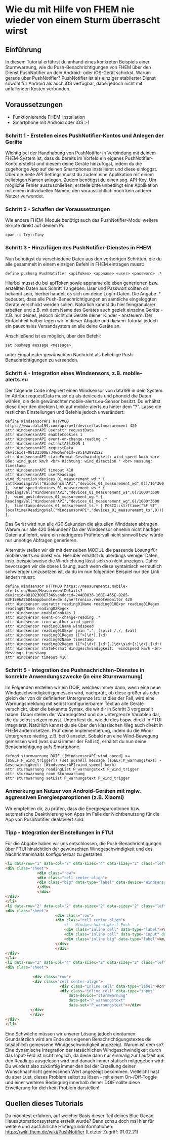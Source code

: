 # Wie du mit Hilfe von FHEM nie wieder von einem Sturm überrascht wirst

## Einführung

In diesem Tutorial erfährst du anhand eines konkreten Beispiels einer Sturmwarnung, wie du Push-Benachrichtigungen von FHEM über den Dienst PushNotifier an dein Android- oder iOS-Gerät schickst. Warum gerade über PushNotifier? PushNotifier ist als einziger etablierter Dienst sowohl für Android als auch iOS verfügbar, dabei jedoch nicht mit anfallenden Kosten verbunden.

## Voraussetzungen
- Funktionierende FHEM-Installation
- Smartphone mit Android oder iOS :-)

### Schritt 1 - Erstellen eines PushNotifier-Kontos und Anlegen der Geräte

Wichtig bei der Handhabung von PushNotifier in Verbindung mit deinem FHEM-System ist, dass du bereits im Vorfeld ein eigenes PushNotifier-Konto erstellst und diesem
deine Geräte hinzufügst, indem du die zugehörige App auf deinen Smartphones installierst und diese einloggst. Über die Seite API Settings musst du zudem eine Applikation
mit einem beliebigen Namen anlegen. Zudem benötigst du einen sog. API-Key. Um mögliche Fehler auszuschließen, erstelle bitte unbedingt eine Applikation mit einem individuellen
Namen, den voraussichtlich noch kein anderer Nutzer verwendet.

### Schritt 2 - Schaffen der Voraussetzungen

Wie andere FHEM-Module benötigt auch das PushNotifier-Modul weitere Skripte direkt auf deinem Pi:

```
cpan -i Try::Tiny
```

### Schritt 3 - Hinzufügen des PushNotifier-Dienstes in FHEM

Nun benötigst du verschiedene Daten aus den vorherigen Schritten, die du alle gesammelt in einem einzigen Befehl in FHEM eintragen musst:
```
define pushmsg PushNotifier <apiToken> <appname> <user> <password> .*
```
Hierbei musst du bei apiToken sowie appname die eben generierten bzw. erstellten Daten aus Schritt 1 angeben. User und Passwort sollten dir bekannt sein, hierbei handelt es sich um deine Login-Daten. Die Angabe .* bedeutet, dass alle Push-Benachrichtigungen an sämtliche eingeloggten Geräte verschickt werden sollen. Natürlich kannst du hier
feingranularer arbeiten und z.B. mit dem Name des Gerätes auch gezielt einzelne Geräte - z.B. nur deines, jedoch nicht die Geräte deiner Kinder - ansteuern.
Der Einfachheit halber legen wir in dieser Abgabe und diesem Tutorial jedoch ein pauschales Versandsystem an alle deine Geräte an.

Anschließend ist es möglich, über den Befehl:
```
set pushmsg message <message>
```
unter Eingabe der gewünschten Nachricht als <message> beliebige Push-Benachrichtigungen zu versenden.
  
### Schritt 4 - Integration eines Windsensors, z.B. mobile-alerts.eu

Der folgende Code integriert einen Windsensor von data199 in dein System. Im Attribut requestData musst du als deviceids und phoneid die Daten wählen, die dein gewünschter mobile-alerts.eu-Sensor besitzt. Du erhältst diese über den direkten Link auf mobile-alerts.eu hinter dem "?". Lasse die restlichen Einstellungen und Befehle jedoch unverändert: 
```
define WindsensorAPI HTTPMOD https://www.data199.com/api/pv1/device/lastmeasurement 420
attr WindsensorAPI userattr requestData
attr WindsensorAPI enableCookies 1
attr WindsensorAPI event-on-change-reading .*
attr WindsensorAPI extractAllJSON 1
attr WindsensorAPI requestData deviceids=0B1D2300E734&phoneid=285142992122
attr WindsensorAPI stateFormat Geschwindigkeit: wind_speed km/h <br> Böe: wind_gust km/h <br> Richtung: wind_direction ° <br> Messung: timestamp
attr WindsensorAPI timeout 410
attr WindsensorAPI userReadings wind_direction:devices_01_measurement_wd.* { int(ReadingsVal("WindsensorAPI","devices_01_measurement_wd",0))/16*360 },  wind_speed:devices_01_measurement_ws.* { ReadingsVal("WindsensorAPI","devices_01_measurement_ws",0)/1000*3600 },  wind_gust:devices_01_measurement_wg.* { ReadingsVal("WindsensorAPI","devices_01_measurement_wg",0)/1000*3600 },  timestamp:devices_01_measurement_ts.* { POSIX::strftime("%F %T", localtime(ReadingsVal("WindsensorAPI","devices_01_measurement_ts",0))) },
```
Das Gerät wird nun alle 420 Sekunden die aktuellen Winddaten abfragen. Warum nur alle 420 Sekunden? Da der Windsensor ohnehin nicht häufiger Daten aufliefert, wäre ein niedrigeres Prüfintervall nicht sinnvoll bzw. würde nur unnötige Abfragen generieren.

Alternativ stellen wir dir mit demselben MODUL die passende Lösung für mobile-alerts.eu direkt vor. Hierüber erhältst du allerdings weniger Daten, insb. beispielsweise die Windrichtung lässt sich so nicht anzeigen. Daher bevorzugen wir die obere Lösung, auch wenn diese syntaktisch vermutlich schwieriger umzusetzen ist, da du im nun folgenden
Beispiel nur den Link ändern musst:
```
define Windsensor HTTPMOD https://measurements.mobile-alerts.eu/Home/MeasurementDetails?deviceid=0B1D2300E734&vendorid=244DD836-16DE-465E-B265-B3F1596A26D4&appbundle=de.synertronixx.remotemonitor 420
attr Windsensor userattr reading01Name reading01OExpr reading01Regex reading02Name reading02Regex
attr Windsensor enableCookies 1
attr Windsensor event-on-change-reading .*
attr Windsensor icon weather_wind_speed
attr Windsensor reading01Name windspeed
attr Windsensor reading01OExpr join ".", (split /,/, $val)
attr Windsensor reading01Regex ([^>]\d*[,]\d)
attr Windsensor reading02Name timestamp
attr Windsensor reading02Regex ([^>]\d+[.]\d+[.]\d+\s\d+[:]\d+[:]\d+)
attr Windsensor stateFormat Windgeschwindigkeit:  windspeed km/h <br> Messung: timestamp
attr Windsensor timeout 410
```
  
### Schritt 5 - Integration des Pushnachrichten-Dienstes in konrekte Anwendungszwecke (in eine Sturmwarnung)

Im Folgenden erstellen wir ein DOIF, welches immer dann, wenn eine neue Windgeschwindigkeit gemessen wird, nachprüft, ob diese größer als oder gleich der von dir definierten Untergrenze ist:
Ist dies der Fall, wird eine Warnungsmeldung mit selbst konfigurierbarem Text an alle Geräte verschickt, über die bekannte Syntax, die wir dir in Schritt 3 vorgestellt haben.
Dabei stellen der Warnungstext und die Untergrenze Variablen dar, die du selbst setzen musst. Unten liest du, wie du dies bspw. direkt in FTUI integrierst.
Natürlich kannst du sie über den klassischen Weg auch direkt in FHEM ändern/setzen. Prüf deine Implementierung, indem du die Wind-Untergrenze niedrig, z.B. bei 0 ansetzt. Sobald nun eine Wind-Bewegung gemessen wird (was quasi immer der Fall ist), erhältst du nun deine Benachrichtigung aufs Smartphone.

```
defmod sturmwarnung DOIF ([WindsensorAPI:wind_speed] >= [$SELF:P_wind_trigger]) (set pushAll message [$SELF:P_warnungstext] - Geschwindigkeit: [WindsensorAPI:wind_speed] km/h)
attr sturmwarnung readingList P_warnungstext P_wind_trigger
attr sturmwarnung room Sturmwarnung
attr sturmwarnung setList P_warnungstext P_wind_trigger
```

### Anmerkung an Nutzer von Android-Geräten mit mglw. aggressiven Energiesparoptionen (z.B. Xiaomi)
Wir empfehlen dir, zu prüfen, dass die Energiesparoptionen bzw. automatische Deaktivierung von Apps im Falle der Nichtbenutzung für die App von PushNotifier deaktiviert sind.

### Tipp - Integration der Einstellungen in FTUI

Für die Abgabe haben wir uns entschlossen, die Push-Benachrichtigungen über FTUI hinsichtlich der gewünschten Windgeschwindigkeit und des Nachrichteninhalts konfigurierbar zu gestalten.

```html
<li data-row="1" data-col="2" data-sizex="4" data-sizey="2" class="left-align">                <header>Sturmwarnung</header>
<div class="sheet">
              <div class="row">
              <div class="cell center-align">
              <div class="big" data-type="label" data-device="WindsensorAPI" data-get="STATE"></div>
              </div>
              </div>
</div>
</li>
<li data-row="2" data-col="2" data-sizex="2" data-sizey="2" class="left-align"> 
<div class="sheet">
                      <div class="row">
                      <div class="cell center-align">
                          <!-- Windgeschwindigkeit Push -->
                          <div class="inline cell" data-type="label">Push Notification Windgeschwindigkeit</div>
                          <div class="inline cell" data-type="input" data-device="sturmwarnung" data-get="P_wind_trigger" data-set="P_wind_trigger" class="w1x"></div>
                          <div class="inline big" data-type="label">km/h</div>
                      </div>  
                      </div>   
</div>
</li>
<li data-row="2" data-col="4" data-sizex="2" data-sizey="2" class="left-align"> 
<div class="sheet">  
          
            <div class="row">  
            <div class="cell center-align">     
						<div class="inline cell" data-type="label">Konfiguration der Sturmwarnung:</div>
						<div class="inline cell" data-type="input"
							data-device="sturmwarnung"
							data-get="P_warnungstext"
							data-set="P_warnungstext"></div>
           </div>
           </div>				
</div>
</li>
```

Eine Schwäche müssen wir unserer Lösung jedoch einräumen: Grundsätzlich wird am Ende des eigenen Benachrichtigungstextes die tatsächlich gemessene Windgeschwindigkeit angezeigt. Warum ist dem so? Eine dynamische Integration der tatsächlichen Windgeschwindigkeit durch das Input-Feld ist nicht möglich, da diese dann nur einmalig zur Laufzeit aus den Readings ausgelesen wird und danach immer statisch mitgegeben wird: Du würdest also zukünftig immer den bei der Erstellung deiner Wunschnachricht gemessenen Wert angezeigt bekommen. Vielleicht hast du aber Lust, dieses Problem selbst zu lösen - mit einem On-/Off-Toggle und einer weiteren Bedingung innerhalb deiner DOIF sollte diese Erweiterung für dich kein Problem darstellen!

## Quellen dieses Tutorials
Du möchtest erfahren, auf welcher Basis dieser Teil deines Blue Ocean Hausautomationssystems erstellt wurde? Dann schau doch mal hier für weitere und ausführliche Hintergrundinformationen:
https://wiki.fhem.de/wiki/PushNotifier (Letzter Zugriff: 01.02.21)


